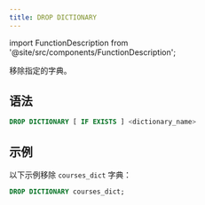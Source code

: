 ```yaml
---
title: DROP DICTIONARY
---
```

import FunctionDescription from '@site/src/components/FunctionDescription';

<FunctionDescription description="引入或更新: v1.2.636"/>

移除指定的字典。

## 语法

```sql
DROP DICTIONARY [ IF EXISTS ] <dictionary_name>
```

## 示例

以下示例移除 `courses_dict` 字典：

```sql
DROP DICTIONARY courses_dict;
```